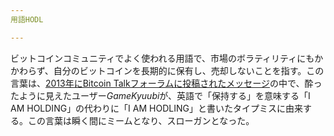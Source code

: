 ```yaml
---
用語HODL

---
```

ビットコインコミュニティでよく使われる用語で、市場のボラティリティにもかかわらず、自分のビットコインを長期的に保有し、売却しないことを指す。この言葉は、[2013年にBitcoin Talkフォーラムに投稿されたメッセージ](https://bitcointalk.org/index.php?topic=375643.msg4022997#msg4022997)の中で、酔ったように見えたユーザー*GameKyuubi*が、英語で「保持する」を意味する「I AM HOLDING」の代わりに「I AM HODLING」と書いたタイプミスに由来する。この言葉は瞬く間にミームとなり、スローガンとなった。